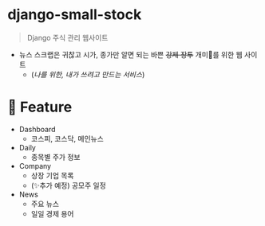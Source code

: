 # django-small-stock
> Django 주식 관리 웹사이트

* 뉴스 스크랩은 귀찮고 시가, 종가만 알면 되는 바쁜 ~~강제 장투~~ 개미🐜를 위한 웹 사이트
  * (*나를 위한, 내가 쓰려고 만드는 서비스*)


# 🐜 Feature
- Dashboard
   - 코스피, 코스닥, 메인뉴스
- Daily
   - 종목별 주가 정보
- Company
   - 상장 기업 목록
   - (✨추가 예정) 공모주 일정
- News
   - 주요 뉴스
   - 일일 경제 용어 
